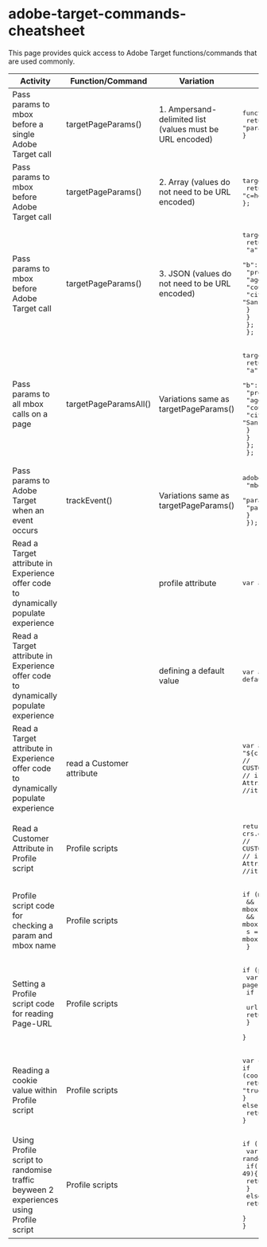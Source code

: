 # adobe-target-commands-cheatsheet

This page provides quick access to Adobe Target functions/commands that are used commonly. 

| Activity      | Function/Command | Variation | Syntax |
| -----------   | -----------      | --------- | ------ |
| Pass params to mbox before a single Adobe Target call      | targetPageParams()       | 1. Ampersand-delimited list (values must be URL encoded) | <pre>function targetPageParams(){<br/> return "param1=value1&param2=value2&p3=hello%20world";<br/>}</pre> |
| Pass params to mbox before Adobe Target call      | targetPageParams()       | 2. Array (values do not need to be URL encoded) | <pre>targetPageParams = function(){<br>  return ["a=1", "b=2", "c=hello world"]; <br>};</pre> |
| Pass params to mbox before Adobe Target call      | targetPageParams()       | 3. JSON (values do not need to be URL encoded) | <pre>targetPageParams = function() {<br>  return {<br>    "a": 1, <br>    "b": 2, <br>    "profile": {<br>      "age": 26, <br>       "country": {<br>          "city": "San Francisco" <br>        } <br>      } <br>    }; <br> };</pre> |
| Pass params to all mbox calls on a page | targetPageParamsAll()       | Variations same as targetPageParams() | <pre>targetPageParams = function() {<br>  return {<br>    "a": 1, <br>    "b": 2, <br>    "profile": {<br>      "age": 26, <br>       "country": {<br>          "city": "San Francisco" <br>        } <br>      } <br>    }; <br> };</pre> |
| Pass params to Adobe Target when an event occurs | trackEvent() | Variations same as targetPageParams() | <pre>adobe.target.trackEvent({<br> "mbox": "clicked-cta",<br> "params": {<br>   "param1": "value1" <br>  } <br> });</pre> |
| Read a Target attribute in Experience offer code to dynamically populate experience |  | profile attribute  | <pre>var a = “${user.YOUR_PROFILE_ATTRIBUTE}”;</pre> |
| Read a Target attribute in Experience offer code to dynamically populate experience |  | defining a default value | <pre>var a = '${user.YOUR_PROFILE_ATTRIBUTE default="DEFAULT_VALUE"}';</pre> |
| Read a Target attribute in Experience offer code to dynamically populate experience | read a Customer attribute |  | <pre>var a = "${crs.CUSTOMER_ATTRIBUTE_INTEGRATION_NAME.ATTRIBUTE_NAME}"<br/>// CUSTOMER_ATTRIBUTE_INTEGRATION_NAME <br>// is name of the Customer Attribute integration <br>//its not alias</pre> |
| Read a Customer Attribute in Profile script | Profile scripts |  | <pre>return "" + crs.get('CUSTOMER_ATTRIBUTE_INTEGRATION_NAME.ATTRIBUTE_NAME'); <br>// CUSTOMER_ATTRIBUTE_INTEGRATION_NAME <br>//  is name of the Customer Attribute integration <br>//its not alias</pre> |
| Profile script code for checking a param and mbox name | Profile scripts |  | <pre>if (mbox.name == 'target-global-mbox' <br> && mbox.param('YOUR_PARAM_NAME') !== undefined <br> && mbox.param('YOUR_PARAM_NAME') !== null){ <br> s = mbox.param('YOUR_PARAM_NAME'); <br> }</pre> |
| Setting a Profile script code for reading Page-URL | Profile scripts |  | <pre>if (page.url != "") {<br>  var url = "" + page.url.toLowerCase();<br>  if (url.indexOf("PARAM1") >-1 && <br>    url.indexOf("PARAM2") >-1) { <br>    return "true"; <br>   }<br> }</pre> |
| Reading a cookie value within Profile script | Profile scripts |  | <pre>var cookies = user.header('cookie');<br>if (cookies.indexOf('YOUR_COOKIE_VAL') >= 0){<br>  return "true";<br>}<br>else{<br>  return "false";<br>}</pre> |
| Using Profile script to randomise traffic beyween 2 experiences using Profile script | Profile scripts |  | <pre>if (!user.get('AB_Test_Groups')) {<br> var random_number=Math.floor(Math.random()*99);<br> if(random_number <= 49){<br>   return 'GroupA';<br> }<br> else{<br>    return 'GroupB';<br>  }<br>}</pre> |

